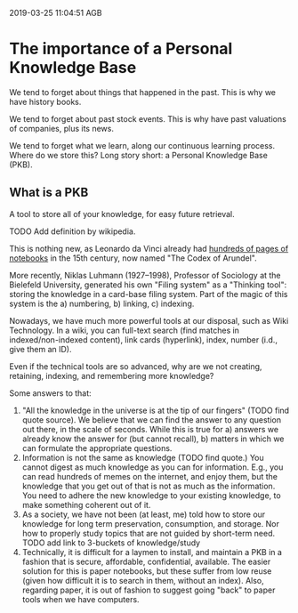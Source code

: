 2019-03-25 11:04:51 AGB

# The importance of a Personal Knowledge Base

We tend to forget about things that happened in the past. This is why we have history books.

We tend to forget about past stock events. This is why have past valuations of companies, plus its news.

We tend to forget what we learn, along our continuous learning process. Where do we store this? Long story short: a Personal Knowledge Base (PKB).

## What is a PKB

A tool to store all of your knowledge, for easy future retrieval. 

TODO Add definition by wikipedia.

This is nothing new, as Leonardo da Vinci already had [hundreds of pages of notebooks](http://www.openculture.com/2017/07/leonardo-da-vincis-visionary-notebooks-now-online-browse-570-digitized-pages.html) in the 15th century, now named "The Codex of Arundel".

More recently, Niklas Luhmann (1927–1998), Professor of Sociology at the Bielefeld University, generated his own "Filing system" as a "Thinking tool": storing the knowledge in a card-base filing system. Part of the magic of this system is the a) numbering, b) linking, c) indexing.

Nowadays, we have much more powerful tools at our disposal, such as Wiki Technology. In a wiki, you can full-text search (find matches in indexed/non-indexed content), link cards (hyperlink), index, number (i.d., give them an ID).

Even if the technical tools are so advanced, why are we not creating, retaining, indexing, and remembering more knowledge? 

Some answers to that:

  1. "All the knowledge in the universe is at the tip of our fingers" (TODO find quote source). We believe that we can find the answer to any question out there, in the scale of seconds. While this is true for a) answers we already know the answer for (but cannot recall), b) matters in which we can formulate the appropriate questions.
  1. Information is not the same as knowledge (TODO find quote.) You cannot digest as much knowledge as you can for information. E.g., you can read hundreds of memes on the internet, and enjoy them, but the knowledge that you get out of that is not as much as the information. You need to adhere the new knowledge to your existing knowledge, to make something coherent out of it.
  1. As a society, we have not been (at least, me) told how to store our knowledge for long term preservation, consumption, and storage. Nor how to properly study topics that are not guided by short-term need. TODO add link to 3-buckets of knowledge/study
  1. Technically, it is difficult for a laymen to install, and maintain a PKB in a fashion that is secure, affordable, confidential, available. The easier solution for this is paper notebooks, but these suffer from low reuse (given how difficult it is to search in them, without an index). Also, regarding paper, it is out of fashion to suggest going "back" to paper tools when we have computers.





